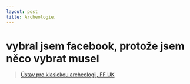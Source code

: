 ```yaml
---
layout: post
title: Archeologie.
---
```



# vybral jsem facebook, protože jsem něco vybrat musel

<div id="fb-root"></div>
<script>(function(d, s, id) {
  var js, fjs = d.getElementsByTagName(s)[0];
  if (d.getElementById(id)) return;
  js = d.createElement(s); js.id = id;
  js.src = "//connect.facebook.net/cs_CZ/sdk.js#xfbml=1&version=v2.5";
  fjs.parentNode.insertBefore(js, fjs);
}(document, 'script', 'facebook-jssdk'));</script>

<div class="fb-page" data-href="https://www.facebook.com/KlasickaArcheologieFFUK" data-tabs="timeline" data-width="500" data-height="360" data-small-header="false" data-adapt-container-width="true" data-hide-cover="false" data-show-facepile="true"><div class="fb-xfbml-parse-ignore"><blockquote cite="https://www.facebook.com/KlasickaArcheologieFFUK"><a href="https://www.facebook.com/KlasickaArcheologieFFUK">Ústav pro klasickou archeologii, FF UK</a></blockquote></div></div>